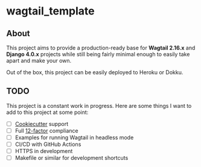 # wagtail_template

## About

This project aims to provide a production-ready base for **Wagtail 2.16.x** and **Django 4.0.x** projects while still being fairly minimal enough to easily take apart and make your own.

Out of the box, this project can be easily deployed to Heroku or Dokku.

## TODO

This project is a constant work in progress. Here are some things I want to add to this project at some point:

- [ ] [Cookiecutter](https://cookiecutter.readthedocs.io/en/1.7.2/) support
- [ ] Full [12-factor](https://12factor.net/) compliance
- [ ] Examples for running Wagtail in headless mode
- [ ] CI/CD with GitHub Actions
- [ ] HTTPS in development
- [ ] Makefile or similar for development shortcuts
